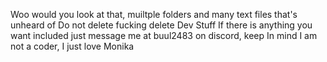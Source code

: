 Woo would you look at that, muiltple folders and many text files
that's unheard of
Do not delete fucking delete Dev Stuff
If there is anything you want included just message me at buul2483 on discord, keep In mind I am not a coder, I just love Monika
